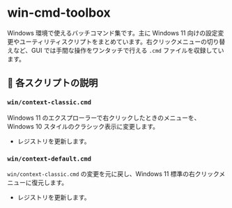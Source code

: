 # win-cmd-toolbox

Windows 環境で使えるバッチコマンド集です。主に Windows 11 向けの設定変更やユーティリティスクリプトをまとめています。右クリックメニューの切り替えなど、GUI では手間な操作をワンタッチで行える `.cmd` ファイルを収録しています。

## 🔧 各スクリプトの説明

### `win/context-classic.cmd`

Windows 11 のエクスプローラーで右クリックしたときのメニューを、Windows 10 スタイルのクラシック表示に変更します。

- レジストリを更新します。

### `win/context-default.cmd`

`win/context-classic.cmd` の変更を元に戻し、Windows 11 標準の右クリックメニューに復元します。

- レジストリを更新します。
